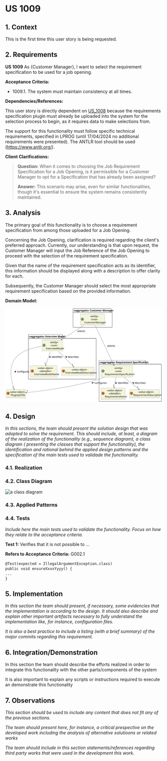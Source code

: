 # US 1009

## 1. Context

This is the first time this user story is being requested.

## 2. Requirements

**US 1009** As {Customer Manager}, I want to select the requirement specification to be used for a job opening.

**Acceptance Criteria:**

- 1009.1. The system must maintain consistency at all times.

**Dependencies/References:**

This user story is directly dependent on [US_1008](../sb_us_1008/readme.md) because the requirements specification
plugin must already be uploaded into the system for the selection process to begin, as it requires data to make
selections from.

The support for this functionality must follow specific technical requirements, specified in LPROG (until 17/04/2024 no
additional requirements were presented).
The ANTLR tool should be used (https://www.antlr.org/).

**Client Clarifications:**

> **Question:** When it comes to choosing the Job Requirement Specification for a Job Opening, is it permissible for a
> Customer
> Manager to opt for a Specification that has already been assigned?
>
> **Answer:** This scenario may arise, even for similar functionalities, though
> it's essential to ensure the system remains consistently maintained.

## 3. Analysis

The primary goal of this functionality is to choose a requirement specification from among those uploaded for a Job
Opening.

Concerning the Job Opening, clarification is required regarding the client's preferred approach. Currently, our
understanding is that upon request, the Customer Manager will input the Job Reference of the Job Opening to proceed with
the selection of the requirement specification.

Given that the name of the requirement specification acts as its identifier, this information should be displayed along
with a description to offer clarity for each.

Subsequently, the Customer Manager should select the most appropriate requirement specification based on the provided
information.

**Domain Model:**

![Domain-Model-US-1009](domain-model-us-1009.svg)

## 4. Design

*In this sections, the team should present the solution design that was adopted to solve the requirement. This should
include, at least, a diagram of the realization of the functionality (e.g., sequence diagram), a class diagram (
presenting the classes that support the functionality), the identification and rational behind the applied design
patterns and the specification of the main tests used to validade the functionality.*

### 4.1. Realization

### 4.2. Class Diagram

![a class diagram]()

### 4.3. Applied Patterns

### 4.4. Tests

*Include here the main tests used to validate the functionality. Focus on how they relate to the acceptance criteria.*

**Test 1:** Verifies that it is not possible to ...

**Refers to Acceptance Criteria:** G002.1

````
@Test(expected = IllegalArgumentException.class)
public void ensureXxxxYyyy() {
...
}
````

## 5. Implementation

*In this section the team should present, if necessary, some evidencies that the implementation is according to the
design. It should also describe and explain other important artifacts necessary to fully understand the implementation
like, for instance, configuration files.*

*It is also a best practice to include a listing (with a brief summary) of the major commits regarding this
requirement.*

## 6. Integration/Demonstration

In this section the team should describe the efforts realized in order to integrate this functionality with the other
parts/components of the system

It is also important to explain any scripts or instructions required to execute an demonstrate this functionality

## 7. Observations

*This section should be used to include any content that does not fit any of the previous sections.*

*The team should present here, for instance, a critical prespective on the developed work including the analysis of
alternative solutioons or related works*

*The team should include in this section statements/references regarding third party works that were used in the
development this work.*